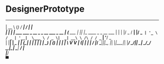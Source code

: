 # DesignerPrototype
<p style="Color: Green">

  _____           _                          _____        __ _                          
 |  __ \         (_)                        / ____|      / _| |                         
 | |  | | ___ ___ _  __ _ _ __   ___ _ __  | (___   ___ | |_| |___      ____ _ _ __ ___ 
 | |  | |/ _ / __| |/ _` | '_ \ / _ | '__|  \___ \ / _ \|  _| __\ \ /\ / / _` | '__/ _ \
 | |__| |  __\__ | | (_| | | | |  __| |     ____) | (_) | | | |_ \ V  V | (_| | | |  __/
 |_____/ \___|___|_|\__, |_| |_|\___|_|    |_____/ \___/|_|  \__| \_/\_/ \__,_|_|  \___|
                     __/ |                                                              
                    |___/                                                               
                                                                    ▀               
</p>
